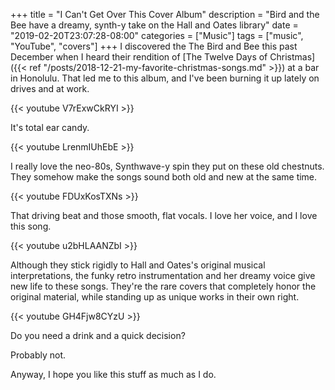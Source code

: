 +++
title = "I Can't Get Over This Cover Album"
description = "Bird and the Bee have a dreamy, synth-y take on the Hall and Oates library"
date = "2019-02-20T23:07:28-08:00"
categories = ["Music"]
tags = ["music", "YouTube", "covers"]
+++
I discovered the The Bird and Bee this past December when I heard their rendition of [The Twelve Days of Christmas]({{< ref "/posts/2018-12-21-my-favorite-christmas-songs.md" >}}) at a bar in Honolulu. That led me to this album, and I've been burning it up lately on drives and at work. 

{{< youtube V7rExwCkRYI >}}

It's total ear candy.
<!--more-->
{{< youtube LrenmIUhEbE >}}

I really love the neo-80s, Synthwave-y spin they put on these old chestnuts. They somehow make the songs sound both old and new at the same time. 

{{< youtube FDUxKosTXNs >}}

That driving beat and those smooth, flat vocals. I love her voice, and I love this song.

{{< youtube u2bHLAANZbI >}}

Although they stick rigidly to Hall and Oates's original musical interpretations, the funky retro instrumentation and her dreamy voice give new life to these songs. They're the rare covers that completely honor the original material, while standing up as unique works in their own right.

{{< youtube GH4Fjw8CYzU >}}

Do you need a drink and a quick decision? 

Probably not. 

Anyway, I hope you like this stuff as much as I do.
